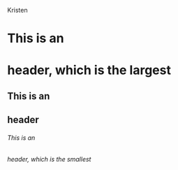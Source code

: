 Kristen
# This is an <h1> header, which is the largest
## This is an <h2> header
###### This is an <h6> header, which is the smallest
